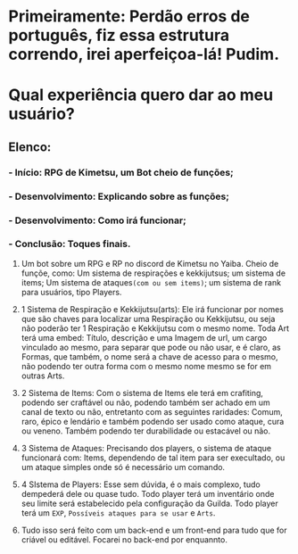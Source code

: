# Primeiramente: Perdão erros de português, fiz essa estrutura correndo, irei aperfeiçoa-lá! Pudim.

# Qual experiência quero dar ao meu usuário?

  ## Elenco:
  ###   - Início: RPG de Kimetsu, um Bot cheio de funções;
  ###   - Desenvolvimento: Explicando sobre as funções;
  ###   - Desenvolvimento: Como irá funcionar;
  ###   - Conclusão: Toques finais.

  1.  Um bot sobre um RPG e RP no discord de Kimetsu no Yaiba. Cheio de funçõe, como: Um sistema de respirações e kekkijutsus; um sistema de items; Um sistema de ataques`(com ou sem items)`; um sistema de rank para usuários, tipo Players.

  2. 1  Sistema de Respiração e Kekkijutsu(arts): Ele irá funcionar por nomes que são chaves para localizar uma Respiração ou Kekkijutsu, ou seja não poderão ter 1 Respiração e Kekkijutsu com o mesmo nome. Toda Art terá uma embed: Título, descrição e uma Imagem de url, um cargo vinculado ao mesmo, para separar que pode ou não usar, e é claro, as Formas, que também, o nome será a chave de acesso para o mesmo, não podendo ter outra forma com o mesmo nome mesmo se for em outras Arts.

  2. 2  Sistema de Items: Com o sistema de Items ele terá em crafiting, podendo ser craftável ou não, podendo também ser achado em um canal de texto ou não, entretanto com as seguintes raridades: Comum, raro, épico e lendário e também podendo ser usado como ataque, cura ou veneno. Também podendo ter durabilidade ou estacável ou não.

  2. 3  Sistema de Ataques: Precisando dos players, o sistema de ataque funcionará com: Items, dependendo de tal item para ser execultado, ou um ataque simples onde só é necessário um comando.

  2. 4  SIstema de Players: Esse sem dúvida, é o mais complexo, tudo dempederá dele ou quase tudo. Todo player terá um inventário onde seu limite será estabelecido pela configuração da Guilda. Todo player terá um `EXP`, `Possíveis ataques para se usar` e `Arts`.

  3.  Tudo isso será feito com um back-end e um front-end para tudo que for criável ou editável. Focarei no back-end por enquannto.

    

